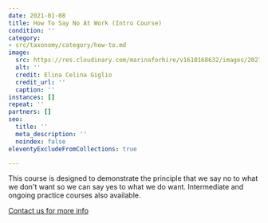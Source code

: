```yaml
---
date: 2021-01-08
title: How To Say No At Work (Intro Course)
condition: ''
category:
- src/taxonomy/category/how-to.md
image:
  src: https://res.cloudinary.com/marinaforhire/v1610168632/images/2021/01/Big_Shoes_-_Discussion_onnrmg.png
  alt: ''
  credit: Elina Celina Giglio
  credit_url: ''
  caption: ''
instances: []
repeat: ''
partners: []
seo:
  title: ''
  meta_description: ''
  noindex: false
eleventyExcludeFromCollections: true

---
```

This course is designed to demonstrate the principle that we say no to what we don't want so we can say yes to what we do want. Intermediate and ongoing practice courses also available.

[Contact us for more info]()